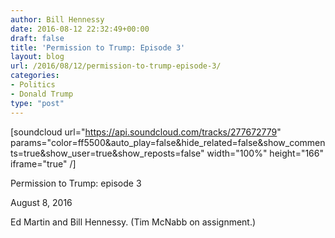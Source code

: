 ```yaml
---
author: Bill Hennessy
date: 2016-08-12 22:32:49+00:00
draft: false
title: 'Permission to Trump: Episode 3'
layout: blog
url: /2016/08/12/permission-to-trump-episode-3/
categories:
- Politics
- Donald Trump
type: "post"
---
```


[soundcloud url="https://api.soundcloud.com/tracks/277672779" params="color=ff5500&auto_play=false&hide_related=false&show_comments=true&show_user=true&show_reposts=false" width="100%" height="166" iframe="true" /]

Permission to Trump: episode 3

August 8, 2016

Ed Martin and Bill Hennessy. (Tim McNabb on assignment.)
